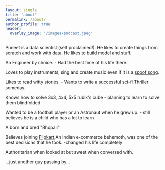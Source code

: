 ```yaml
---
layout: single
title: "about"
permalink: /about/
author_profile: true
header:
  overlay_image: "/images/podcast.jpeg"
---
```


Puneet is a data scientist (self proclaimed!). He likes to create things from scratch and work with data. He likes to build model and stuff.

An Engineer by choice. - Had the best time of his life there.

Loves to play instruments, sing and create music even if it is a [spoof song](https://soundcloud.com/sanjay-garg-84029219/acha-kaam-aayega).

Likes to read witty stories. - Wants to write a successful sci-fi Thriller someday.

Knows how to solve 3x3, 4x4, 5x5 rubik's cube - planning to learn to solve them blindfolded

Wanted to be a football player or an Astronaut when he grew up. - still believes he is a child who has a lot to learn

A born and bred "Bhopali"

Believes joining [Flipkart](fttps://flipkart.com),An Indian e-commerce behemoth, was one of the best decisions that he took. -changed his life completely

Authoritarian when looked at but sweet when conversed with.

...just another guy passing by...
